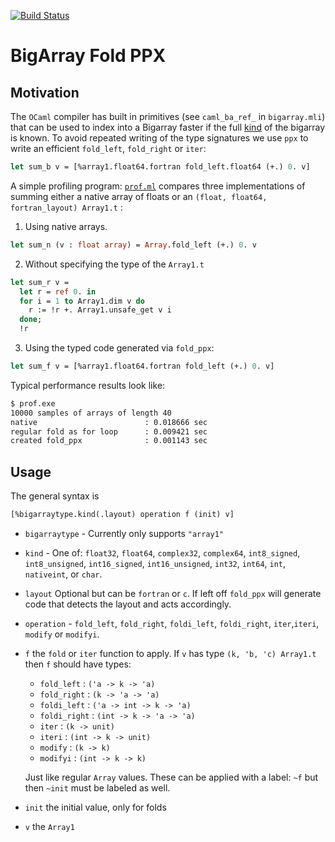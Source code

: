 [![Build Status](https://travis-ci.org/rleonid/bigarray_fold_ppx.svg?branch=master)](https://travis-ci.org/rleonid/bigarray_fold_ppx)

BigArray Fold PPX
=================

## Motivation

The `OCaml` compiler has built in primitives (see `caml_ba_ref_` in
`bigarray.mli`) that can be used to index into a Bigarray faster if the full
[kind](http://caml.inria.fr/pub/docs/manual-ocaml/libref/Bigarray.html#TYPEkind)
of the bigarray is known. To avoid repeated writing of the type signatures we use
`ppx` to write an efficient `fold_left`, `fold_right` or `iter`:

```OCaml
let sum_b v = [%array1.float64.fortran fold_left.float64 (+.) 0. v]
```

A simple profiling program: [`prof.ml`](src/apps/prof.ml)
compares three implementations of summing either a native array of floats or
an `(float, float64, fortran_layout) Array1.t` :

1. Using native arrays.

  ```OCaml
  let sum_n (v : float array) = Array.fold_left (+.) 0. v
  ```

2. Without specifying the type of the `Array1.t`

  ```OCaml
  let sum_r v =
    let r = ref 0. in
    for i = 1 to Array1.dim v do
      r := !r +. Array1.unsafe_get v i
    done;
    !r
  ```

3. Using the typed code generated via `fold_ppx`:

  ```OCaml
  let sum_f v = [%array1.float64.fortran fold_left (+.) 0. v]
  ```

Typical performance results look like:

  ```bash
  $ prof.exe
  10000 samples of arrays of length 40
  native                        : 0.018666 sec
  regular fold as for loop      : 0.009421 sec
  created fold_ppx              : 0.001143 sec
  ```

## Usage

The general syntax is

```OCaml
[%bigarraytype.kind(.layout) operation f (init) v]
```

  - `bigarraytype` - Currently only supports `"array1"`
  - `kind` - One of:
          `float32`,
          `float64`,
          `complex32`,
          `complex64`,
          `int8_signed`,
          `int8_unsigned`,
          `int16_signed`,
          `int16_unsigned`,
          `int32`,
          `int64`,
          `int`,
          `nativeint`,
          or `char`.
  - `layout` Optional but can be `fortran` or `c`. If left off `fold_ppx`
    will generate code that detects the layout and acts accordingly.
  - `operation` - `fold_left`, `fold_right`, `foldi_left`, `foldi_right`,
     `iter`,`iteri`, `modify` or `modifyi`.
  - `f` the `fold` or `iter` function to apply. If `v` has type
    `(k, 'b, 'c) Array1.t` then `f` should have types:
      - `fold_left`     : `('a -> k -> 'a)`
      - `fold_right`    : `(k -> 'a -> 'a)`
      - `foldi_left`    : `('a -> int -> k -> 'a)`
      - `foldi_right`   : `(int -> k -> 'a -> 'a)`
      - `iter`          : `(k -> unit)`
      - `iteri`         : `(int -> k -> unit)`
      - `modify`        : `(k -> k)`
      - `modifyi`       : `(int -> k -> k)`

    Just like regular `Array` values. These can be applied with a label: `~f`
    but then `~init` must be labeled as well.

  - `init` the initial value, only for folds
  - `v` the `Array1`
